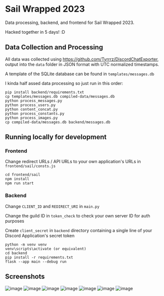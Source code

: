 # Sail Wrapped 2023
Data processing, backend, and frontend for Sail Wrapped 2023.

Hacked together in 5 days! :D

## Data Collection and Processing
All data was collected using https://github.com/Tyrrrz/DiscordChatExporter, output into the `data` folder in JSON format with UTC normalized timestamps.

A template of the SQLite database can be found in `templates/messages.db`

I kinda half assed data processing so just run in this order:
```
pip install backend/requirements.txt
cp templates/messages.db compiled-data/messages.db
python process_messages.py
python process_users.py
python content_concat.py
python process_constants.py
python process_images.py
cp compiled-data/messages.db backend/messages.db
```

## Running locally for development

### Frontend
Change redirect URLs / API URLs to your own application's URLs in `frontend/sail/consts.js`
```
cd frontend/sail
npm install
npm run start
```

### Backend
Change `CLIENT_ID` and `REDIRECT_URI` in `main.py` 

Change the guild ID in `token_check` to check your own server ID for auth purposes

Create `client_secret` in `backend` directory containing a single line of your Discord Application's secret token
```
python -m venv venv
venv\scripts\activate (or equivalent)
cd backend
pip install -r requirements.txt
flask --app main --debug run
```

## Screenshots
![image](https://github.com/redside100/sail-wrapped-2023/assets/17993728/cceaf52d-13bb-4df4-9873-ddee77d39354)
![image](https://github.com/redside100/sail-wrapped-2023/assets/17993728/94bebe16-1e3a-489f-b3a2-1c74fe736816)
![image](https://github.com/redside100/sail-wrapped-2023/assets/17993728/ba52d7de-800f-487b-bfed-e2f5a6d86b8a)
![image](https://github.com/redside100/sail-wrapped-2023/assets/17993728/1a0f8f47-865b-4232-9f5f-f6116dbf45d6)
![image](https://github.com/redside100/sail-wrapped-2023/assets/17993728/e1bb762b-9e9a-4108-851e-c97ae0667e17)
![image](https://github.com/redside100/sail-wrapped-2023/assets/17993728/fae806ad-eb74-4b60-9b84-80559d0d2c93)
![image](https://github.com/redside100/sail-wrapped-2023/assets/17993728/23deab12-20c1-46f0-ae25-9d300d3409f8)

